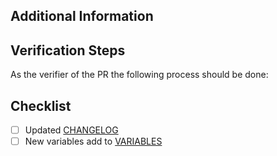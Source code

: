 ## Additional Information
<!-- Add any additional information needed. Such as the Jira or GH issue this PR relates to or any other context you feel is necessary.) -->

## Verification Steps
As the verifier of the PR the following process should be done:

## Checklist
<!-- If a new variable is being introduced, it must be added to the CHANGELOG in addition to the steps outlined in the README for adding a new variable -->

- [ ] Updated [CHANGELOG](https://github.com/integr8ly/tower_dummy_credentials/blob/master/CHANGELOG.md)
- [ ] New variables add to [VARIABLES](https://github.com/integr8ly/tower_dummy_credentials/blob/master/VARIABLES.md)
